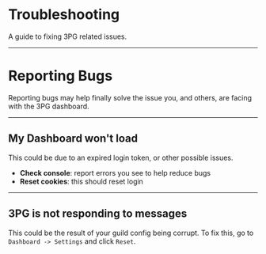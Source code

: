 # Troubleshooting
A guide to fixing 3PG related issues.

---

# Reporting Bugs
Reporting bugs may help finally solve the issue you, and others, are facing with the 3PG dashboard.

---

## My Dashboard won't load
This could be due to an expired login token, or other possible issues.

- **Check console**: report errors you see to help reduce bugs
- **Reset cookies**: this should reset login

---

## 3PG is not responding to messages
This could be the result of your guild config being corrupt. 
To fix this, go to `Dashboard -> Settings` and click `Reset`.